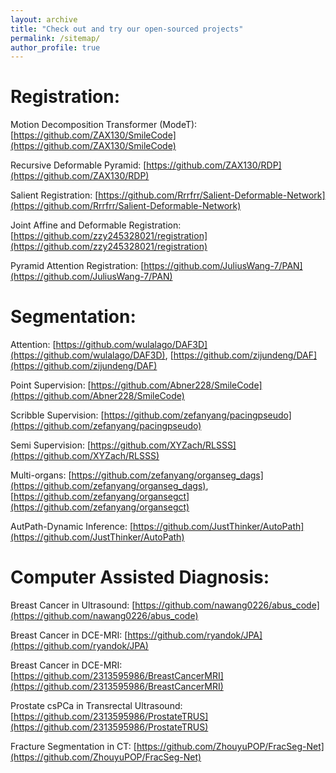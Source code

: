 ```yaml
---
layout: archive
title: "Check out and try our open-sourced projects"
permalink: /sitemap/
author_profile: true
---
```



Registration:
======
Motion Decomposition Transformer (ModeT): [https://github.com/ZAX130/SmileCode](https://github.com/ZAX130/SmileCode)

Recursive Deformable Pyramid: [https://github.com/ZAX130/RDP](https://github.com/ZAX130/RDP)

Salient Registration: [https://github.com/Rrrfrr/Salient-Deformable-Network](https://github.com/Rrrfrr/Salient-Deformable-Network)

Joint Affine and Deformable Registration: [https://github.com/zzy245328021/registration](https://github.com/zzy245328021/registration)

Pyramid Attention Registration: [https://github.com/JuliusWang-7/PAN](https://github.com/JuliusWang-7/PAN)


Segmentation:
======
Attention: [https://github.com/wulalago/DAF3D](https://github.com/wulalago/DAF3D), [https://github.com/zijundeng/DAF](https://github.com/zijundeng/DAF)

Point Supervision: [https://github.com/Abner228/SmileCode](https://github.com/Abner228/SmileCode)

Scribble Supervision: [https://github.com/zefanyang/pacingpseudo](https://github.com/zefanyang/pacingpseudo)

Semi Supervision: [https://github.com/XYZach/RLSSS](https://github.com/XYZach/RLSSS)

Multi-organs: [https://github.com/zefanyang/organseg_dags](https://github.com/zefanyang/organseg_dags), [https://github.com/zefanyang/organsegct](https://github.com/zefanyang/organsegct)

AutPath-Dynamic Inference: [https://github.com/JustThinker/AutoPath](https://github.com/JustThinker/AutoPath)


Computer Assisted Diagnosis:
======
Breast Cancer in Ultrasound: [https://github.com/nawang0226/abus_code](https://github.com/nawang0226/abus_code)

Breast Cancer in DCE-MRI: [https://github.com/ryandok/JPA](https://github.com/ryandok/JPA)

Breast Cancer in DCE-MRI: [https://github.com/2313595986/BreastCancerMRI](https://github.com/2313595986/BreastCancerMRI)

Prostate csPCa in Transrectal Ultrasound: [https://github.com/2313595986/ProstateTRUS](https://github.com/2313595986/ProstateTRUS)

Fracture Segmentation in CT: [https://github.com/ZhouyuPOP/FracSeg-Net](https://github.com/ZhouyuPOP/FracSeg-Net)
